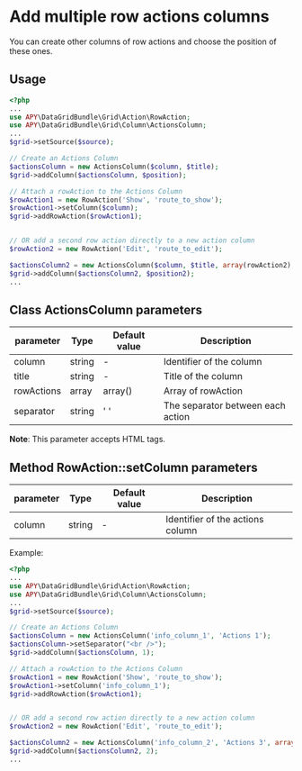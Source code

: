 Add multiple row actions columns
================================

You can create other columns of row actions and choose the position of these ones.

## Usage
```php
<?php
...
use APY\DataGridBundle\Grid\Action\RowAction;
use APY\DataGridBundle\Grid\Column\ActionsColumn;
...
$grid->setSource($source);

// Create an Actions Column
$actionsColumn = new ActionsColumn($column, $title);
$grid->addColumn($actionsColumn, $position);

// Attach a rowAction to the Actions Column
$rowAction1 = new RowAction('Show', 'route_to_show');
$rowAction1->setColumn($column);
$grid->addRowAction($rowAction1);


// OR add a second row action directly to a new action column
$rowAction2 = new RowAction('Edit', 'route_to_edit');

$actionsColumn2 = new ActionsColumn($column, $title, array(rowAction2), $separator);
$grid->addColumn($actionsColumn2, $position2);
...
```

## Class ActionsColumn parameters

| parameter | Type | Default value | Description |
| --------- | ---- | ------------- | ----------- |
| column | string | - | Identifier of the column |
| title | string | - | Title of the column |
| rowActions|array|array()|Array of rowAction |
| separator | string | ' ' | The separator between each action |

**Note**: This parameter accepts HTML tags.

## Method RowAction::setColumn parameters

| parameter | Type | Default value | Description |
| --------- | ---- | ------------- | ----------- |
| column | string | - | Identifier of the actions column |

Example:
```php
<?php
...
use APY\DataGridBundle\Grid\Action\RowAction;
use APY\DataGridBundle\Grid\Column\ActionsColumn;
...
$grid->setSource($source);

// Create an Actions Column
$actionsColumn = new ActionsColumn('info_column_1', 'Actions 1');
$actionsColumn->setSeparator("<br />");
$grid->addColumn($actionsColumn, 1);

// Attach a rowAction to the Actions Column
$rowAction1 = new RowAction('Show', 'route_to_show');
$rowAction1->setColumn('info_column_1');
$grid->addRowAction($rowAction1);


// OR add a second row action directly to a new action column
$rowAction2 = new RowAction('Edit', 'route_to_edit');

$actionsColumn2 = new ActionsColumn('info_column_2', 'Actions 3', array(rowAction2));
$grid->addColumn($actionsColumn2, 2);
...
```
